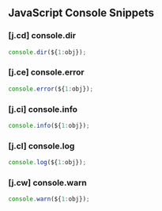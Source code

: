## JavaScript Console Snippets

### [j.cd] console.dir

```javascript
console.dir(${1:obj});
```

### [j.ce] console.error

```javascript
console.error(${1:obj});
```

### [j.ci] console.info

```javascript
console.info(${1:obj});
```

### [j.cl] console.log

```javascript
console.log(${1:obj});
```

### [j.cw] console.warn

```javascript
console.warn(${1:obj});
```
